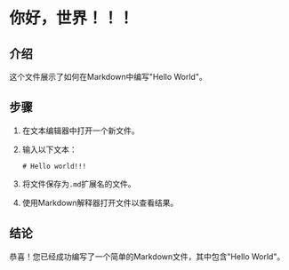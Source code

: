 # 你好，世界！！！

<!-- 这是一个简单的示例Markdown文件 -->

## 介绍

这个文件展示了如何在Markdown中编写"Hello World"。

## 步骤

1. 在文本编辑器中打开一个新文件。
2. 输入以下文本：

   ```
   # Hello world!!!
   ```

3. 将文件保存为`.md`扩展名的文件。
4. 使用Markdown解释器打开文件以查看结果。

## 结论

恭喜！您已经成功编写了一个简单的Markdown文件，其中包含"Hello World"。
